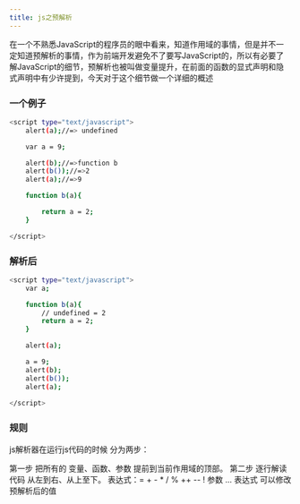 ```yaml
---
title: js之预解析
---
```

在一个不熟悉JavaScript的程序员的眼中看来，知道作用域的事情，但是并不一定知道预解析的事情，作为前端开发避免不了要写JavaScript的，所以有必要了解JavaScript的细节，预解析也被叫做变量提升，在前面的函数的显式声明和隐式声明中有少许提到，今天对于这个细节做一个详细的概述


### 一个例子
``` bash
<script type="text/javascript">
	alert(a);//=> undefined

	var a = 9;

	alert(b);//=>function b
	alert(b());//=>2
	alert(a);//=>9

	function b(a){

		return a = 2;
	}

</script>
```

### 解析后
``` bash
<script type="text/javascript">
	var a;

	function b(a){
		// undefined = 2
		return a = 2;
	}

	alert(a);

	a = 9;
	alert(b);
	alert(b());
	alert(a);
	
</script>
```
### 规则
js解析器在运行js代码的时候 分为两步：

第一步 把所有的 变量、函数、参数 提前到当前作用域的顶部。
第二步 逐行解读代码 从左到右、从上至下。
表达式：= + - * / % ++ -- ! 参数 ...
表达式 可以修改 预解析后的值
``` bash

```
